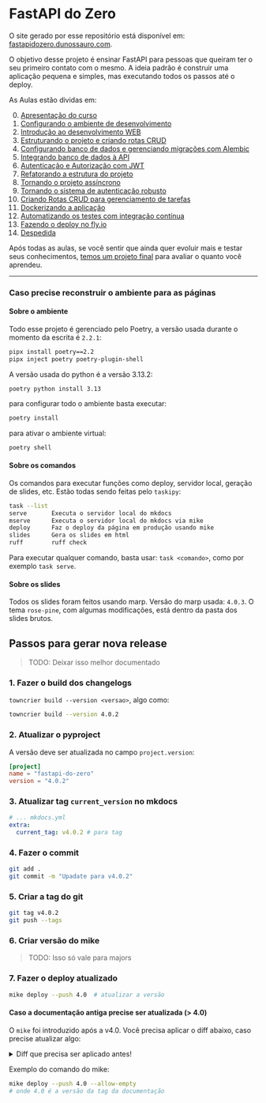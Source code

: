 # FastAPI do Zero

O site gerado por esse repositório está disponível em: [fastapidozero.dunossauro.com](https://fastapidozero.dunossauro.com).

O objetivo desse projeto é ensinar FastAPI para pessoas que queiram ter o seu primeiro contato com o mesmo. A ideia padrão é construir uma aplicação pequena e simples, mas executando todos os passos até o deploy.

As Aulas estão dividas em:

0. [Apresentação do curso](https://fastapidozero.dunossauro.com/)
1. [Configurando o ambiente de desenvolvimento](https://fastapidozero.dunossauro.com/estavel/01/)
2. [Introdução ao desenvolvimento WEB](https://fastapidozero.dunossauro.com/estavel/02/)
3. [Estruturando o projeto e criando rotas CRUD](https://fastapidozero.dunossauro.com/estavel/03/)
4. [Configurando banco de dados e gerenciando migrações com Alembic](https://fastapidozero.dunossauro.com/estavel/04/)
5. [Integrando banco de dados à API](https://fastapidozero.dunossauro.com/estavel/05/)
6. [Autenticação e Autorização com JWT](https://fastapidozero.dunossauro.com/estavel/06/)
7. [Refatorando a estrutura do projeto](https://fastapidozero.dunossauro.com/estavel/07/)
8. [Tornando o projeto assíncrono](https://fastapidozero.dunossauro.com/estavel/08/)
9. [Tornando o sistema de autenticação robusto](https://fastapidozero.dunossauro.com/estavel/09/)
10. [Criando Rotas CRUD para gerenciamento de tarefas](https://fastapidozero.dunossauro.com/estavel/10/)
11. [Dockerizando a aplicação](https://fastapidozero.dunossauro.com/estavel/11/)
12. [Automatizando os testes com integração contínua](https://fastapidozero.dunossauro.com/estavel/12/)
13. [Fazendo o deploy no fly.io](https://fastapidozero.dunossauro.com/estavel/13/)
14. [Despedida](https://fastapidozero.dunossauro.com/estavel/14/)

Após todas as aulas, se você sentir que ainda quer evoluir mais e testar seus conhecimentos, [temos
um projeto final](https://fastapidozero.dunossauro.com/estavel/15/) para avaliar o quanto você aprendeu.

---

### Caso precise reconstruir o ambiente para as páginas

#### Sobre o ambiente

Todo esse projeto é gerenciado pelo Poetry, a versão usada durante o momento da escrita é `2.2.1`:

```bash
pipx install poetry==2.2
pipx inject poetry poetry-plugin-shell
```

A versão usada do python é a versão 3.13.2:

```
poetry python install 3.13
```

para configurar todo o ambiente basta executar:

```bash
poetry install
```

para ativar o ambiente virtual:

```bash
poetry shell
```

#### Sobre os comandos

Os comandos para executar funções como deploy, servidor local, geração de slides, etc. Estão todas sendo feitas pelo `taskipy`:

```bash
task --list
serve       Executa o servidor local do mkdocs
mserve      Executa o servidor local do mkdocs via mike
deploy      Faz o deploy da página em produção usando mike
slides      Gera os slides em html
ruff        ruff check
```

Para executar qualquer comando, basta usar: `task <comando>`, como por exemplo `task serve`.

#### Sobre os slides

Todos os slides foram feitos usando marp. Versão do marp usada: `4.0.3`. O tema `rose-pine`, com algumas modificações, está dentro da pasta dos slides brutos.


## Passos para gerar nova release

> TODO: Deixar isso melhor documentado

### 1. Fazer o build dos changelogs

`towncrier build --version <versao>`, algo como:

```bash
towncrier build --version 4.0.2
```

### 2. Atualizar o pyproject

A versão deve ser atualizada no campo `project.version`:

```toml
[project]
name = "fastapi-do-zero"
version = "4.0.2"
```

### 3. Atualizar tag `current_version` no mkdocs

```yaml
# ... mkdocs.yml
extra:
  current_tag: v4.0.2 # para tag
```

### 4. Fazer o commit

```bash
git add .
git commit -m "Upadate para v4.0.2"
```

### 5. Criar a tag do git

```bash
git tag v4.0.2
git push --tags
```

### 6. Criar versão do mike

> TODO: Isso só vale para majors

### 7. Fazer o deploy atualizado

```bash
mike deploy --push 4.0  # atualizar a versão
```

#### Caso a documentação antiga precise ser atualizada (> 4.0)

O `mike` foi introduzido após a v4.0. Você precisa aplicar o diff abaixo, caso precise atualizar algo:

<details>

<summary> Diff que precisa ser aplicado antes!</summary>

```diff
diff --git a/mkdocs.yml b/mkdocs.yml
index 38c5b9f..7ed5c54 100644
--- a/mkdocs.yml
+++ b/mkdocs.yml
@@ -67,14 +67,6 @@ plugins:
       show_line_count: true
   - git-revision-date-localized
   - social
-  - with-pdf:
-      author: Eduardo Mendes (@dunossauro)
-      cover_title: FastAPI do zero
-      cover_subtitle: Uma introdução prática!
-      copyright: CC BY-NC-SA
-      toc_level: 6
-      enabled_if_env: ENABLE_PDF_EXPORT
-      toc_title: Índice
   - exclude:
       glob:
         - "wip.md"
@@ -115,6 +107,8 @@ extra:
       link: https://dunossauro.com
     - icon: simple/codeberg
       link: https://codeberg.org/dunossauro
+  version:
+    provider: mike

 hooks:
   - hooks/quiz_hook.py
```

</details>

Exemplo do comando do mike:

```bash
mike deploy --push 4.0 --allow-empty
# onde 4.0 é a versão da tag da documentação
```
